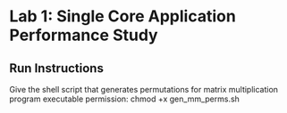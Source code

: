 # Lab 1: Single Core Application Performance Study

## Run Instructions
Give the shell script that generates permutations for matrix multiplication program executable permission:  chmod +x gen_mm_perms.sh
